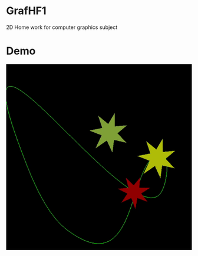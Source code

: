 # GrafHF1
2D Home work for computer graphics subject

Demo
=================================
![alt tag](screen.gif)